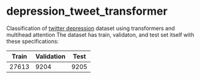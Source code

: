 # depression_tweet_transformer

Classification of [twitter depression](https://huggingface.co/ziq/depression_tweet) dataset using transformers and multihead attention
The dataset has train, validaton, and test set itself with these specifications:

Train | Validation | Test | 
--- | --- | --- |
27613 | 9204 | 9205 |

